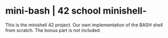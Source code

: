 # mini-bash | 42 school minishell-
This is the minishell 42 project. Our own implementation of the BASH shell from scratch. The bonus part is not included.
